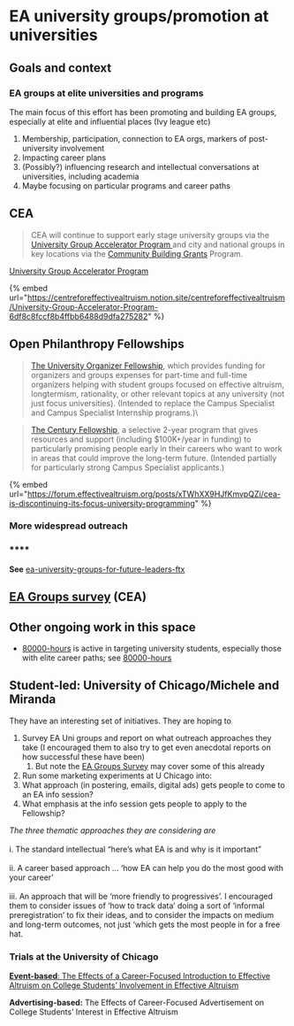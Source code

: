 # EA university groups/promotion at universities

## Goals and context

### **EA groups at elite universities and programs**

The main focus of this effort has been promoting and building EA groups, especially at elite and influential places (Ivy league etc)

1. Membership, participation, connection to EA orgs, markers of post-university involvement
2. Impacting career plans
3. (Possibly?) influencing research and intellectual conversations at universities, including academia
4. Maybe focusing on particular programs and career paths

## CEA

> CEA will continue to support early stage university groups via the [University Group Accelerator Program ](https://centreforeffectivealtruism.notion.site/centreforeffectivealtruism/University-Group-Accelerator-Program-6df8c8fccf8b4ffbb6488d9dfa275282)and city and national groups in key locations via the [Community Building Grants](https://www.centreforeffectivealtruism.org/how-to-join-the-program) Program.&#x20;
>
>

[University Group Accelerator Program](https://centreforeffectivealtruism.notion.site/centreforeffectivealtruism/University-Group-Accelerator-Program-6df8c8fccf8b4ffbb6488d9dfa275282)

{% embed url="https://centreforeffectivealtruism.notion.site/centreforeffectivealtruism/University-Group-Accelerator-Program-6df8c8fccf8b4ffbb6488d9dfa275282" %}

## Open Philanthropy Fellowships



> [The University Organizer Fellowship](https://openphilanthropy.org/focus/other-areas/university-organizer-fellowship), which provides funding for organizers and groups expenses for part-time and full-time organizers helping with student groups focused on effective altruism, longtermism, rationality, or other relevant topics at any university (not just focus universities). (Intended to replace the Campus Specialist and Campus Specialist Internship programs.)\
>

> [The Century Fellowship](https://www.openphilanthropy.org/focus/other-areas/century-fellowship), a selective 2-year program that gives resources and support (including $100K+/year in funding) to particularly promising people early in their careers who want to work in areas that could improve the long-term future. (Intended partially for particularly strong Campus Specialist applicants.)



{% embed url="https://forum.effectivealtruism.org/posts/xTWhXX9HJfKmvpQZi/cea-is-discontinuing-its-focus-university-programming" %}

### **More widespread outreach**

### ****

**See** [ea-university-groups-for-future-leaders-ftx](ea-university-groups-for-future-leaders-ftx/ "mention")

## [EA Groups survey](https://forum.effectivealtruism.org/posts/Q4aF9T5PuBM2akxp6/ea-groups-survey-2020) (CEA)

## Other ongoing work in this space

* [80000-hours](80000-hours/ "mention") is active in targeting university students, especially those with elite career paths; see [80000-hours](80000-hours/ "mention")

## Student-led: University of Chicago/Michele and Miranda

They have an interesting set of initiatives. They are hoping to

1. Survey EA Uni groups and report on what outreach approaches they take (I encouraged them to also try to get even anecdotal reports on how successful these have been)
   1. But note the [EA Groups Survey](ea-university-groups.md#undefined) may cover some of this already
2. Run some marketing experiments at U Chicago into:
3. What approach (in postering, emails, digital ads) gets people to come to an EA info session?
4. What emphasis at the info session gets people to apply to the Fellowship?

_The three thematic approaches they are considering are_\
\
i. The standard intellectual “here’s what EA is and why is it important”\
\
ii. A career based approach … ‘how EA can help you do the most good with your career’\
\
iii. An approach that will be ‘more friendly to progressives’. I encouraged them to consider issues of ‘how to track data’ doing a sort of ‘informal preregistration’ to fix their ideas, and to consider the impacts on medium and long-term outcomes, not just ‘which gets the most people in for a free hat.

### Trials at the University of Chicago

[**Event-based**: The Effects of a Career-Focused Introduction to Effective Altruism on College Students’ Involvement in Effective Altruism](https://docs.google.com/document/d/1ybvPBOBj6Bw\_LfmnlB9Ac4nN9ssuRSiaZmyd66IeK2s/edit?usp=sharing)

**Advertising-based:** The Effects of Career-Focused Advertisement on College Students’ Interest in Effective Altruism
